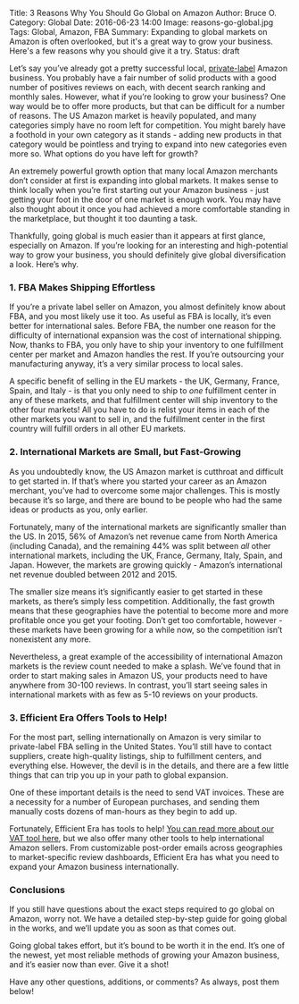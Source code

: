 Title: 3 Reasons Why You Should Go Global on Amazon
Author: Bruce O.
Category: Global
Date: 2016-06-23 14:00
Image: reasons-go-global.jpg
Tags: Global, Amazon, FBA
Summary: Expanding to global markets on Amazon is often overlooked, but it's a great way to grow your business. Here's a few reasons why you should give it a try.
Status: draft

Let’s say you’ve already got a pretty successful local, [private-label](https://efficientera.com/blog/2015/08/5-reasons-you-should-be-a-private-label.html) Amazon business. You probably have a fair number of solid products with a good number of positives reviews on each, with decent search ranking and monthly sales. However, what if you’re looking to grow your business? One way would be to offer more products, but that can be difficult for a number of reasons. The US Amazon market is heavily populated, and many categories simply have no room left for competition. You might barely have a foothold in your own category as it stands - adding new products in that category would be pointless and trying to expand into new categories even more so. What options do you have left for growth?

An extremely powerful growth option that many local Amazon merchants don’t consider at first is expanding into global markets. It makes sense to think locally when you’re first starting out your Amazon business - just getting your foot in the door of one market is enough work. You may have also thought about it once you had achieved a more comfortable standing in the marketplace, but thought it too daunting a task. 

Thankfully, going global is much easier than it appears at first glance, especially on Amazon. If you’re looking for an interesting and high-potential way to grow your business, you should definitely give global diversification a look. Here’s why.

### 1. FBA Makes Shipping Effortless

If you’re a private label seller on Amazon, you almost definitely know about FBA, and you most likely use it too. As useful as FBA is locally, it’s even better for international sales. Before FBA, the number one reason for the difficulty of international expansion was the cost of international shipping. Now, thanks to FBA, you only have to ship your inventory to one fulfillment center per market and Amazon handles the rest. If you’re outsourcing your manufacturing anyway, it’s a very similar process to local sales. 

A specific benefit of selling in the EU markets - the UK, Germany, France, Spain, and Italy - is that you only need to ship to *one* fulfillment center in any of these markets, and that fulfillment center will ship inventory to the other four markets! All you have to do is relist your items in each of the other markets you want to sell in, and the fulfillment center in the first country will fulfill orders in all other EU markets.

### 2. International Markets are Small, but Fast-Growing

As you undoubtedly know, the US Amazon market is cutthroat and difficult to get started in. If that’s where you started your career as an Amazon merchant, you’ve had to overcome some major challenges. This is mostly because it’s so large, and there are bound to be people who had the same ideas or products as you, only earlier. 

Fortunately, many of the international markets are significantly smaller than the US. In 2015, 56% of Amazon’s net revenue came from North America (including Canada), and the remaining 44% was split between *all* other international markets, including the UK, France, Germany, Italy, Spain, and Japan. However, the markets are growing quickly - Amazon’s international net revenue doubled between 2012 and 2015.

The smaller size means it’s significantly easier to get started in these markets, as there’s simply less competition. Additionally, the fast growth means that these geographies have the potential to become more and more profitable once you get your footing. Don’t get too comfortable, however - these markets have been growing for a while now, so the competition isn’t nonexistent any more.

Nevertheless, a great example of the accessibility of international Amazon markets is the review count needed to make a splash. We’ve found that in order to start making sales in Amazon US, your products need to have anywhere from 30-100 reviews. In contrast, you’ll start seeing sales in international markets with as few as 5-10 reviews on your products. 

### 3. Efficient Era Offers Tools to Help!

For the most part, selling internationally on Amazon is very similar to private-label FBA selling in the United States. You’ll still have to contact suppliers, create high-quality listings, ship to fulfillment centers, and everything else. However, the devil is in the details, and there are a few little things that can trip you up in your path to global expansion.

One of these important details is the need to send VAT invoices. These are a necessity for a number of European purchases, and sending them manually costs dozens of man-hours as they begin to add up. 

Fortunately, Efficient Era has tools to help! [You can read more about our VAT tool here](https://efficientera.com/blog/2016/03/automating-your-vat-invoices-for-amazon-eu.html), but we also offer many other tools to help international Amazon sellers. From customizable post-order emails across geographies to market-specific review dashboards, Efficient Era has what you need to expand your Amazon business internationally.

### Conclusions

If you still have questions about the exact steps required to go global on Amazon, worry not. We have a detailed step-by-step guide for going global in the works, and we’ll update you as soon as that comes out. 

Going global takes effort, but it’s bound to be worth it in the end. It’s one of the newest, yet most reliable methods of growing your Amazon business, and it’s easier now than ever. Give it a shot!

Have any other questions, additions, or comments? As always, post them below!

